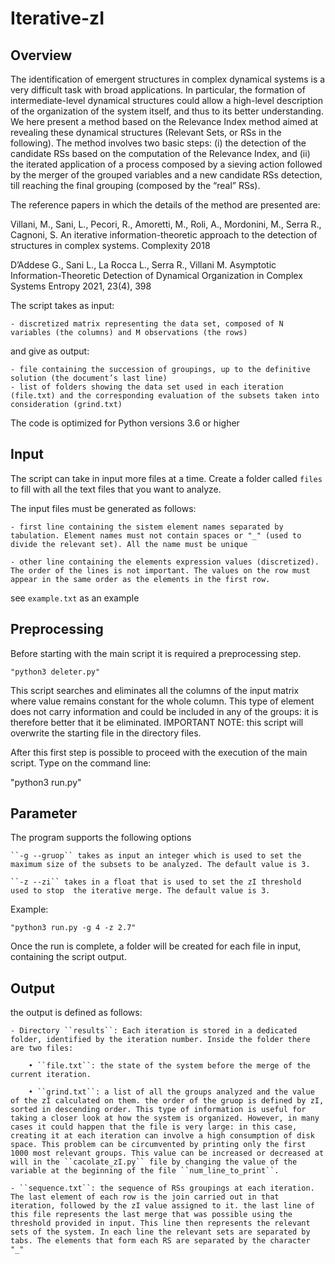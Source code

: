 # Iterative-zI


## Overview

The identification of emergent structures in complex dynamical systems is a very difficult task with broad applications. In particular, the formation of intermediate-level dynamical structures could allow a high-level description of the organization of the system itself, and thus to its better understanding.
We here present a method based on the Relevance Index method aimed at revealing these dynamical structures (Relevant Sets, or RSs in the following).
The method involves two basic steps: (i) the detection of the candidate RSs based on the computation of the Relevance Index, and (ii) the iterated application of a process composed by a sieving action followed by the merger of the grouped variables and a new candidate RSs detection, till reaching the final grouping (composed by the “real” RSs).

The reference papers in which the details of the method are presented are:

Villani, M., Sani, L., Pecori, R., Amoretti, M., Roli, A., Mordonini, M., Serra R., Cagnoni, S. An iterative information-theoretic approach to the detection of structures in complex systems. Complexity 2018

D’Addese G., Sani L., La Rocca L., Serra R., Villani M. Asymptotic Information-Theoretic Detection of Dynamical Organization in Complex Systems Entropy 2021, 23(4), 398

The script takes as input:

	- discretized matrix representing the data set, composed of N variables (the columns) and M observations (the rows) 
	
and give as output:

	- file containing the succession of groupings, up to the definitive solution (the document’s last line)
	- list of folders showing the data set used in each iteration (file.txt) and the corresponding evaluation of the subsets taken into consideration (grind.txt)


The code is optimized for Python versions 3.6 or higher

## Input
The script can take in input more files at a time. Create a folder called ``files`` to fill with all the text files that you want to analyze.

The input files must be generated as follows:

	- first line containing the sistem element names separated by tabulation. Element names must not contain spaces or "_" (used to divide the relevant set). All the name must be unique

	- other line containing the elements expression values ​​(discretized). The order of the lines is not important. The values ​​on the row must appear in the same order as the elements in the first row.

see ``example.txt`` as an example

## Preprocessing

Before starting with the main script it is required a preprocessing step.
```
"python3 deleter.py"
```
This script searches and eliminates all the columns of the input matrix where value remains constant for the whole column. This type of element does not carry information and could be included in any of the groups: it is therefore better that it be eliminated. IMPORTANT NOTE: this script will overwrite the starting file in the directory files.

After this first step is possible to proceed with the execution of the main script. Type on the command line:

"python3 run.py"

## Parameter
The program supports the following options

	``-g --gruop`` takes as input an integer which is used to set the maximum size of the subsets to be analyzed. The default value is 3.

	``-z --zi`` takes in a float that is used to set the zI threshold  used to stop  the iterative merge. The default value is 3.

Example:
```
"python3 run.py -g 4 -z 2.7"
```
Once the run is complete, a folder will be created for each file in input, containing the script output.

## Output
the output is defined as follows:

	- Directory ``results``: Each iteration is stored in a dedicated folder, identified by the iteration number. Inside the folder there are two files:

		• ``file.txt``: the state of the system before the merge of the current iteration.

		• ``grind.txt``: a list of all the groups analyzed and the value of the zI calculated on them. the order of the gruop is defined by zI, sorted in descending order. This type of information is useful for taking a closer look at how the system is organized. However, in many cases it could happen that the file is very large: in this case, creating it at each iteration can involve a high consumption of disk space. This problem can be circumvented by printing only the first 1000 most relevant groups. This value can be increased or decreased at will in the ``cacolate_zI.py`` file by changing the value of the variable at the beginning of the file ``num_line_to_print``.

	- ``sequence.txt``: the sequence of RSs groupings at each iteration. The last element of each row is the join carried out in that iteration, followed by the zI value assigned to it. the last line of this file represents the last merge that was possible using the threshold provided in input. This line then represents the relevant sets of the system. In each line the relevant sets are separated by tabs. The elements that form each RS are separated by the character "_"

